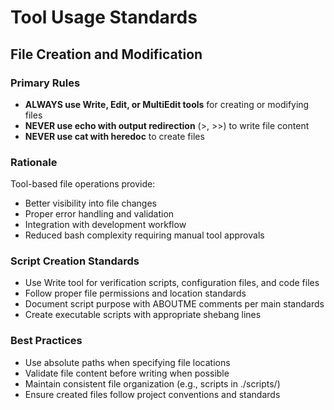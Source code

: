 # Tool Usage Standards

## File Creation and Modification

### Primary Rules
- **ALWAYS use Write, Edit, or MultiEdit tools** for creating or modifying files
- **NEVER use echo with output redirection** (>, >>) to write file content
- **NEVER use cat with heredoc** to create files

### Rationale
Tool-based file operations provide:
- Better visibility into file changes
- Proper error handling and validation
- Integration with development workflow
- Reduced bash complexity requiring manual tool approvals

### Script Creation Standards
- Use Write tool for verification scripts, configuration files, and code files
- Follow proper file permissions and location standards
- Document script purpose with ABOUTME comments per main standards
- Create executable scripts with appropriate shebang lines

### Best Practices
- Use absolute paths when specifying file locations
- Validate file content before writing when possible
- Maintain consistent file organization (e.g., scripts in ./scripts/)
- Ensure created files follow project conventions and standards